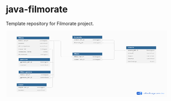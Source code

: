 # java-filmorate
Template repository for Filmorate project.
<p align="center">
  <img width="500" height="208" src="https://github.com/kapetrosyan1/java-filmorate/blob/add-database/filmorate%20diagram.png">
</p>
